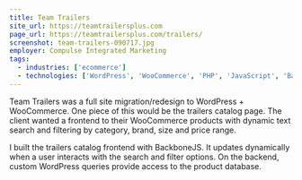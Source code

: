 ```yaml
---
title: Team Trailers
site_url: https://teamtrailersplus.com
page_url: https://teamtrailersplus.com/trailers/
screenshot: team-trailers-090717.jpg
employer: Compulse Integrated Marketing
tags:
  - industries: ['ecommerce']
  - technologies: ['WordPress', 'WooCommerce', 'PHP', 'JavaScript', 'BackboneJS', 'Bootstrap', 'NodeJS']
---
```


Team Trailers was a full site migration/redesign to WordPress + WooCommerce. One piece of this would be the trailers catalog page. The client wanted a frontend to their WooCommerce products with dynamic text search and filtering by category, brand, size and price range.

I built the trailers catalog frontend with BackboneJS. It updates dynamically when a user interacts with the search and filter options. On the backend, custom WordPress queries provide access to the product database.
